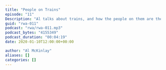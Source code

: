 ```yaml
---
title: "People on Trains"
episode: "11"
Description: "Al talks about trains, and how the people on them are the worst part of the journey."
guid: "rwa-011"
podcast: "rwa/rwa-011.mp3"
podcast_bytes: "4155349"
podcast_duration: "00:04:19"
date: 2020-01-10T12:00:00+00:00

author: "Al McKinlay"
aliases: []
categories: []
---
```

